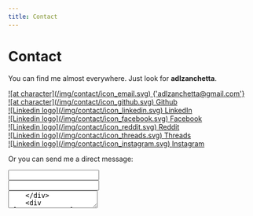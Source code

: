 ```yaml
---
title: Contact
---
```


# Contact

You can find me almost everywhere. Just look for **adlzanchetta**.

<div class='contact-items'>

  <div class='contact-item'>
    <a href="mailto:adlzanchetta@gmail.com" target="_blank">
      ![at character](/img/contact/icon_email.svg) <span class='email'>{'adlzanchetta@gmail.com'}</span>
    </a>
  </div>

  <div class='contact-item'>
    <a href="https://github.com/adlzanchetta" target="_blank">
      ![at character](/img/contact/icon_github.svg) <span class='github'>Github</span>
    </a>
  </div>

  <div class='contact-item'>
    <a href="https://www.linkedin.com/in/adlzanchetta/" target="_blank">
      ![Linkedin logo](/img/contact/icon_linkedin.svg) <span class='linkedin'>LinkedIn</span>
    </a>
  </div>

  <div class='contact-item'>
    <a href="https://www.facebook.com/adlzanchetta" target="_blank">
      ![Linkedin logo](/img/contact/icon_facebook.svg) <span class='facebook'>Facebook</span>
    </a>
  </div>

  <div class='contact-item'>
    <a href="https://www.reddit.com/user/adlzanchetta" target="_blank">
      ![Linkedin logo](/img/contact/icon_reddit.svg) <span class='reddit'>Reddit</span>
    </a>
  </div>

  <div class='contact-item'>
    <a href="https://www.threads.net/@adlzanchetta" target="_blank">
      ![Linkedin logo](/img/contact/icon_threads.svg) <span class='threads'>Threads</span>
    </a>
  </div>

  <div class='contact-item'>
    <a href="https://www.instagram.com/adlzanchetta/" target="_blank">
      ![Linkedin logo](/img/contact/icon_instagram.svg) <span class='instagram'>Instagram</span>
    </a>
  </div>

</div>

Or you can send me a direct message:

<div class='contact-form'>
  <form>
    <div class='contact-form-line'>
      <div class='contact-form-item'>
        <input type='text' />
      </div>
      <div class='contact-form-item'>
        <input type='text' />
      </div>
    </div>
    <div class='contact-form-line'>
      <textarea />
    </div>
    <div class='contact-form-line'>
      <button>Send</button>
    </div>
  </form>
</div>